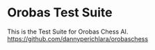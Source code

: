# Orobas Test Suite

This is the Test Suite for Orobas Chess AI. https://github.com/dannyperichlara/orobaschess
